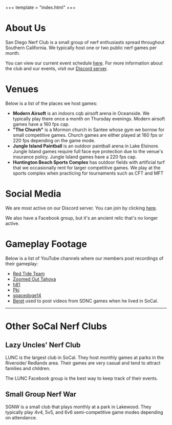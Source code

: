 +++
template = "index.html"
+++

# About Us

San Diego Nerf Club is a small group of nerf enthusiasts spread throughout Southern 
California. We typically host one or two public nerf games per month.

You can view our current event schedule [here](/events). For more information about
the club and our events, visit our [Discord server](/join).

# Venues

Below is a list of the places we host games:
- **Modern Airsoft** is an indoors cqb airsoft arena in Oceanside. We typically play there once
  a month on Thursday evenings. Modern airsoft games have a 160 fps cap.
- **"The Church"** is a Mormon church in Santee whose gym we borrow for small competitive
  games. Church games are either played at 160 fps or 220 fps depending on the game
  mode.
- **Jungle Island Paintball** is an outdoor paintball arena in Lake Elsinore. Jungle
  Island games require full face eye protection due to the venue's insurance policy.
  Jungle Island games have a 220 fps cap.
- **Huntington Beach Sports Complex** has outdoor fields with artificial turf that
  we occasionally rent for larger competitive games. We play at the sports complex
  when practicing for tournaments such as CFT and MFT


# Social Media

We are most active on our Discord server. You can join by clicking [here](/join).

We also have a Facebook group, but it's an ancient relic that's no longer active.

# Gameplay Footage

Below is a list of YouTube channels where our members post recordings of their gameplay:
- [Red Tide Team](https://youtube.com/@RedTideTeam)
- [Zoomed Out Tahova](https://www.youtube.com/@Zoomed_Out_Tahova)
- [h81](https://www.youtube.com/@h81_sdnc)
- [Pki](https://www.youtube.com/@NOTdeathtree)
- [spacedoge14](https://www.youtube.com/@spacedoge14)
- [Beret](https://www.youtube.com/@beretnarf) used to post videos from SDNC games
  when he lived in SoCal.

---

<div id="other-clubs"></div>

# Other SoCal Nerf Clubs

## Lazy Uncles' Nerf Club

LUNC is the largest club in SoCal. They host monthly games at parks in the Riverside/
Redlands area. Their games are very casual and tend to attract families and children.

The LUNC Facebook group is the best way to keep track of their events.

## Small Group Nerf War

SGNW is a small club that plays monthly at a park in Lakewood. They typically play
4v4, 5v5, and 6v6 semi-competitive game modes depending on attendance.



